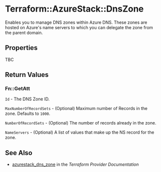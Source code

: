 # Terraform::AzureStack::DnsZone

Enables you to manage DNS zones within Azure DNS. These zones are hosted on Azure's name servers to which you can delegate the zone from the parent domain.

## Properties

TBC

## Return Values

### Fn::GetAtt

`Id` - The DNS Zone ID.

`MaxNumberOfRecordSets` - (Optional) Maximum number of Records in the zone. Defaults to `1000`.

`NumberOfRecordSets` - (Optional) The number of records already in the zone.

`NameServers` - (Optional) A list of values that make up the NS record for the zone.

## See Also

* [azurestack_dns_zone](https://www.terraform.io/docs/providers/azurestack/r/dns_zone.html) in the _Terraform Provider Documentation_